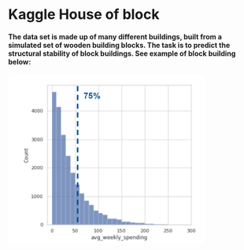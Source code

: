 # Kaggle House of block
#### The data set is made up of many different buildings, built from a simulated set of wooden building blocks. The task is to predict the structural stability of block buildings. See example of block building below:
<img src="https://github.com/cassiezy/Customer-Loyalty-Consulting-Project-Grocery-Retail/blob/master/pic/2.png" width = '400'>
